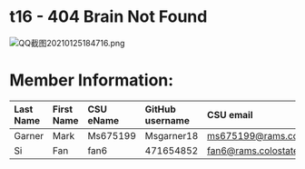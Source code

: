 # t16 - 404 Brain Not Found
![QQ截图20210125184716.png](https://global.cdn.mikupics.cn/2021/01/26/00cf8492ef0f1.png)
# Member Information:
| Last Name | First Name | CSU eName | GitHub username | CSU email                   |
| :---      | :---       | :---      | :---            | :---                        |
| Garner    | Mark       | Ms675199  | Msgarner18      | ms675199@rams.colostate.edu |
| Si        | Fan        | fan6      | 471654852       | fan6@rams.colostate.edu     |
